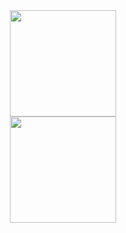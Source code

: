 <div align="center">
<img height="170px" src="https://github-readme-stats.vercel.app/api?username=KurisuNya" />
</div>
<div align="center">
<img height="170px" wdith="150px" src="https://github-readme-stats.vercel.app/api/top-langs/?username=KurisuNya&layout=compact&langs_count=8" />
</div>

